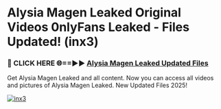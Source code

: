 # Alysia Magen Leaked Original Videos 0nlyFans Leaked - Files Updated! (inx3)

<h3>🔴 CLICK HERE 🌐==►► <a href="https://tinyurl.com/x26r9saj" rel="nofollow">Alysia Magen Leaked Updated Files</a></h3>

Get Alysia Magen Leaked and all content. Now you can access all videos and pictures of Alysia Magen Leaked. New Updated Files 2025!

[![inx3](https://i.imgur.com/LkgZPqh.gif)](https://tinyurl.com/x26r9saj)
